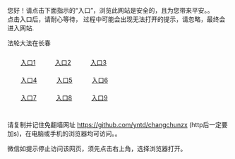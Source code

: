 您好！请点击下面指示的“入口”，浏览此网站是安全的，且为您带来平安。。 <br/>
点击入口后，请耐心等待， 过程中可能会出现无法打开的提示，请忽略，最终会进入网站. </br>

法轮大法在长春<br/>
<div style="padding:10px"><a style="margin:20px" target="_blank" href="https://dp7buphzalyi5.cloudfront.net/2Qpsp?uznnvdib" id="ccLink1" rel="nofollow">入口1</a> <a target="_blank" style="margin:20px" href="https://d3p7rlt4c2823s.cloudfront.net/2Qpsp?mhnsb" id="ccLink2" rel="nofollow">入口2</a> <a style="margin:20px" target="_blank" href="https://d3mhpsfvfevc2x.cloudfront.net/2Qpsp?xozbxjn" id="ccLink3" rel="nofollow">入口3</a></div>

<div style="padding:10px" ><a style="margin:20px" target="_blank" href="https://dp7buphzalyi5.cloudfront.net/2Qpsp?uznnvdib" id="ccLink4" rel="nofollow">入口4</a> <a style="margin:20px" href="https://d3p7rlt4c2823s.cloudfront.net/2Qpsp?mhnsb" target="_blank" id="ccLink5" rel="nofollow">入口5</a> <a style="margin:20px" href="https://d3mhpsfvfevc2x.cloudfront.net/2Qpsp?xozbxjn" target="_blank" id="ccLink6" rel="nofollow">入口6</a></div>

<div style="padding:10px"><a style="margin:20px" target="_blank" href="https://dp7buphzalyi5.cloudfront.net/2Qpsp?uznnvdib" id="ccLink7" rel="nofollow">入口7</a> <a style="margin:20px" href="https://d3p7rlt4c2823s.cloudfront.net/2Qpsp?mhnsb" target="_blank" id="ccLink8" rel="nofollow">入口8</a> <a style="margin:20px" target="_blank" href="https://d3mhpsfvfevc2x.cloudfront.net/2Qpsp?xozbxjn" id="ccLink9" rel="nofollow">入口9</a></div>

<br/>



请复制并记住免翻墙网址 https://github.com/yntd/changchunzx (http后一定要加s)，在电脑或手机的浏览器均可访问。。<br/>

微信如提示停止访问该网页，须先点击右上角，选择浏览器打开。

